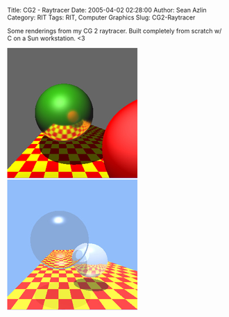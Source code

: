 Title: CG2 - Raytracer
Date: 2005-04-02 02:28:00
Author: Sean Azlin
Category: RIT
Tags: RIT, Computer Graphics
Slug: CG2-Raytracer

Some renderings from my CG 2 raytracer. Built completely from scratch w/
C on a Sun workstation. \<3

![Reflection](images/reflection.jpg)
![Refraction](images/refraction.jpg)


